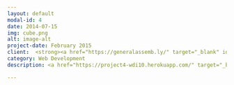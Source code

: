 ```yaml
---
layout: default
modal-id: 4
date: 2014-07-15
img: cube.png
alt: image-alt
project-date: February 2015
client:  <strong><a href="https://generalassemb.ly/" target="_blank" id="special" >General Assembly</a></strong> 
category: Web Development
description: <a href="https://project4-wdi10.herokuapp.com/" target="_blank" data-tooltip="Click on image to go to website"><img src="http://imageshack.com/a/img907/7492/hb4PLm.png"id="center"></a><br><br>Open web page in Google Chrome to view correct render of Rubik's Cube.<br> The yearbook web page was made to show all the students of WDI 10. Designs, layouts and logos were created by me in Photoshop. The site was made with Html, CSS and JQuery. The Rubik's Cube math was made by Diego Ferreiro Val.

---
```

